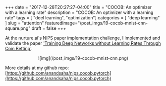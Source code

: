 +++
date        = "2017-12-28T20:27:27-04:00"
title       = "COCOB: An optimizer with a learning rate"
description = "COCOB: An optimizer with a learning rate"
tags        = [ "deel learning", "optimization"]
categories  = [ "deep learning" ]
slug        = "attention"
featuredImage="/post_imgs/19-cocob-mnist-cnn-square.png"
draft       = false
+++

At the nurture.ai's NIPS paper implementation challenge, I implemented and validate the paper ['Training Deep Networks without Learning Rates Through Coin Betting'](https://arxiv.org/abs/1705.07795).

<center>
![img](/post_imgs/19-cocob-mnist-cnn.png)
</center>

More details at my github repo: [https://github.com/anandsaha/nips.cocob.pytorch](https://github.com/anandsaha/nips.cocob.pytorch)


